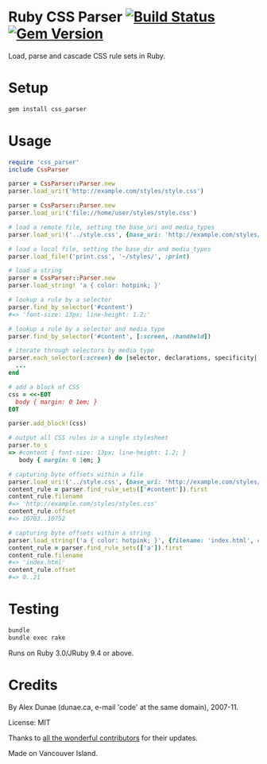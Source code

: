 # Ruby CSS Parser [![Build Status](https://github.com/premailer/css_parser/workflows/Run%20css_parser%20CI/badge.svg)](https://github.com/ojab/css_parser/actions?query=workflow%3A%22Run+css_parser+CI%22) [![Gem Version](https://badge.fury.io/rb/css_parser.svg)](https://badge.fury.io/rb/css_parser)

Load, parse and cascade CSS rule sets in Ruby.

# Setup

```Bash
gem install css_parser
```

# Usage

```Ruby
require 'css_parser'
include CssParser

parser = CssParser::Parser.new
parser.load_uri!('http://example.com/styles/style.css')

parser = CssParser::Parser.new
parser.load_uri!('file://home/user/styles/style.css')

# load a remote file, setting the base_uri and media_types
parser.load_uri!('../style.css', {base_uri: 'http://example.com/styles/inc/', media_types: [:screen, :handheld]})

# load a local file, setting the base_dir and media_types
parser.load_file!('print.css', '~/styles/', :print)

# load a string
parser = CssParser::Parser.new
parser.load_string! 'a { color: hotpink; }'

# lookup a rule by a selector
parser.find_by_selector('#content')
#=> 'font-size: 13px; line-height: 1.2;'

# lookup a rule by a selector and media type
parser.find_by_selector('#content', [:screen, :handheld])

# iterate through selectors by media type
parser.each_selector(:screen) do |selector, declarations, specificity|
  ...
end

# add a block of CSS
css = <<-EOT
  body { margin: 0 1em; }
EOT

parser.add_block!(css)

# output all CSS rules in a single stylesheet
parser.to_s
=> #content { font-size: 13px; line-height: 1.2; }
   body { margin: 0 1em; }

# capturing byte offsets within a file
parser.load_uri!('../style.css', {base_uri: 'http://example.com/styles/inc/', capture_offsets: true)
content_rule = parser.find_rule_sets(['#content']).first
content_rule.filename
#=> 'http://example.com/styles/styles.css'
content_rule.offset
#=> 10703..10752

# capturing byte offsets within a string
parser.load_string!('a { color: hotpink; }', {filename: 'index.html', capture_offsets: true)
content_rule = parser.find_rule_sets(['a']).first
content_rule.filename
#=> 'index.html'
content_rule.offset
#=> 0..21
```

# Testing

```Bash
bundle
bundle exec rake
```

Runs on Ruby 3.0/JRuby 9.4 or above.

# Credits

By Alex Dunae (dunae.ca, e-mail 'code' at the same domain), 2007-11.

License: MIT

Thanks to [all the wonderful contributors](http://github.com/premailer/css_parser/contributors) for their updates.

Made on Vancouver Island.
